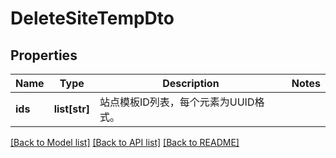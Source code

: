 # DeleteSiteTempDto

## Properties
Name | Type | Description | Notes
------------ | ------------- | ------------- | -------------
**ids** | **list[str]** | 站点模板ID列表，每个元素为UUID格式。 | 

[[Back to Model list]](../README.md#documentation-for-models) [[Back to API list]](../README.md#documentation-for-api-endpoints) [[Back to README]](../README.md)


